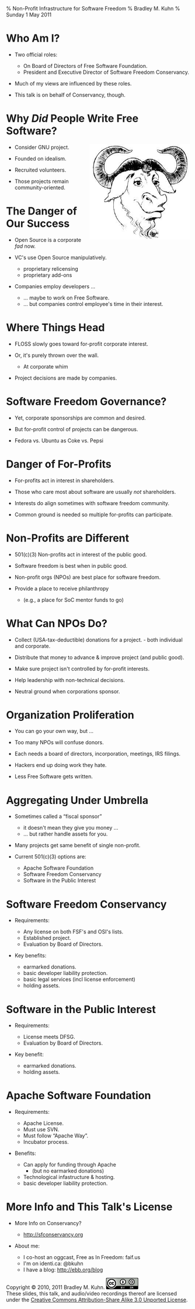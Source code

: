 % Non-Profit Infrastructure for Software Freedom
% Bradley M. Kuhn
% Sunday 1 May 2011

# Who Am I?

+ Two official roles:
    - On Board of Directors of Free Software Foundation.
    - President and Executive Director of Software Freedom Conservancy.

+ Much of my views are influenced by these roles.

+ This talk is on behalf of Conservancy, though.

# Why *Did* People Write Free Software?

<img src="gnu-head.jpg" align="right" />

+ Consider GNU project.

+ Founded on idealism.

+ Recruited volunteers.

+ Those projects remain community-oriented.

# The Danger of Our Success

+ Open Source is a corporate *fad* now.

+ VC's use Open Source manipulatively.
     - proprietary relicensing
     - proprietary add-ons

+ Companies employ developers &hellip;
     - &hellip; maybe to work on Free Software.
     - &hellip; but companies control employee's time in their interest.

# Where Things Head

+ FLOSS slowly goes toward for-profit corporate interest.

+ Or, it's purely thrown over the wall.
    - At corporate whim

+ Project decisions are made by companies.

# Software Freedom Governance?

+ Yet, corporate sponsorships are common and desired.

+ But for-profit control of projects can be dangerous.

+ Fedora vs. Ubuntu as Coke vs. Pepsi

# Danger of For-Profits

+ For-profits act in interest in shareholders.

+ Those who care most about software are usually *not* shareholders.

+ Interests do align sometimes with software freedom community.

+ Common ground is needed so multiple for-profits can participate.

# Non-Profits are Different

+ 501(c)(3) Non-profits act in interest of the public good.

+ Software freedom is best when in public good.

+ Non-profit orgs (NPOs) are best place for software freedom.

+ Provide a place to receive philanthropy
     - (e.g., a place for SoC mentor funds to go)

# What Can NPOs Do?

+ Collect (USA-tax-deductible) donations for a project.
      - both individual and corporate.

+ Distribute that money to advance &amp; improve project (and public good).

+ Make sure project isn't controlled by for-profit interests.

+ Help leadership with non-technical decisions.

+ Neutral ground when corporations sponsor.

# Organization Proliferation

+ You can go your own way, but &hellip;

+ Too many NPOs will confuse donors.

+ Each needs a board of directors, incorporation, meetings, IRS filings.

+ Hackers end up doing work they hate.

+ Less Free Software gets written.

# Aggregating Under Umbrella

+ Sometimes called a &ldquo;fiscal sponsor&rdquo;
    + it doesn't mean they give you money &hellip;
    + &hellip; but rather handle assets for you.

+ Many projects get same benefit of single non-profit.

+ Current 501(c)(3) options are:
     - Apache Software Foundation
     - Software Freedom Conservancy
     - Software in the Public Interest

# Software Freedom Conservancy

+ Requirements:
    - Any license on both FSF's and OSI's lists.
    - Established project.
    - Evaluation by Board of Directors.

+ Key benefits:
   - earmarked donations.
   - basic developer liability protection.
   - basic legal services (incl license enforcement)
   - holding assets.

# Software in the Public Interest

+ Requirements:
    - License meets DFSG.
    - Evaluation by Board of Directors.

+ Key benefit:
    - earmarked donations.
    - holding assets.

# Apache Software Foundation

+ Requirements:
    - Apache License.
    - Must use SVN.
    - Must follow &ldquo;Apache Way&rdquo;.
    - Incubator process.

+ Benefits:
    - Can apply for funding through Apache
        - (but no earmarked donations)
    - Technological infastructure &amp; hosting.
    - basic developer liability protection.

# More Info and This Talk's License

+ More Info on Conservancy?
    + http://sfconservancy.org

+ About me:
    + I co-host an oggcast, Free as In Freedom: faif.us
    + I'm on identi.ca: @bkuhn
    + I have a blog: http://ebb.org/blog

Copyright &copy; 2010, 2011 Bradley M. Kuhn.
<a rel="license"
href="http://creativecommons.org/licenses/by-sa/3.0/us/"><img
alt="Creative Commons License" style="border-width:0" src="cc-by-sa-3-0_88x31.png"
/></a><br />These slides, this talk, and audio/video recordings thereof
are licensed under the <a rel="license"
href="http://creativecommons.org/licenses/by-sa/3.0/">Creative Commons
Attribution-Share Alike 3.0 Unported License</a>.
